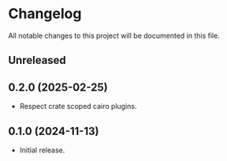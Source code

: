 # Changelog

All notable changes to this project will be documented in this file.

## Unreleased

## 0.2.0 (2025-02-25)
- Respect crate scoped cairo plugins.

## 0.1.0 (2024-11-13)
- Initial release.
